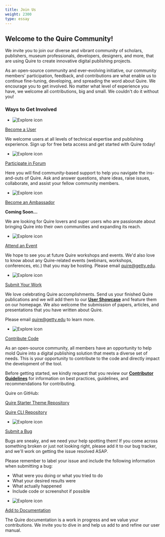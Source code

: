 ```yaml
---
title: Join Us
weight: 2300
type: essay
---
```


## Welcome to the Quire Community!

We invite you to join our diverse and vibrant community of scholars, publishers, museum professionals, developers, designers, and more, that are using Quire to create innovative digital publishing projects.

As an open-source community and ever-evolving initiative, our community members' participation, feedback, and contributions are what enable us to continue fine-tuning, developing, and spreading the word about Quire. We encourage you to get involved. No matter what level of experience you have, we welcome all contributions, big and small. We couldn't do it without you!

### Ways to Get Involved

<div class="feature-cards xsmall-card">

- ![Explore icon](/img/illustrations/undraw_Group_chat_unwm.png)
</div>

<div class="action-button">

[Become a User](/request-access/beta-access/)
</div>

We welcome users at all levels of technical expertise and publishing experience.  Sign up for free beta access and get started with Quire today!

<div class="feature-cards xsmall-card">

-  ![Explore icon](/img/illustrations/undraw_team_chat_y27k.png)
</div>

<div class="action-button">

[Participate in Forum](/community/forum/)

</div>

Here you will find community-based support to help you navigate the ins-and-outs of Quire. Ask and answer questions, share ideas, raise issues, collaborate, and assist your fellow community members.

<div class="feature-cards xsmall-card">

-  ![Explore icon](/img/illustrations/undraw_certification_aif8.png)
</div>

<div class="action-button">

[Become an Ambassador](#)
</div>

**Coming Soon...**

We are looking for Quire lovers and super users who are passionate about bringing Quire into their own communities and expanding its reach.

<div class="feature-cards xsmall-card">

-  ![Explore icon](/img/illustrations/undraw_events_2p66.png)
</div>

<div class="action-button">

[Attend an Event](/community/news-events)
</div>


We hope to see you at future Quire workshops and events. We'd also love to know about any Quire-related events (webinars, workshops, conferences, etc.) that you may be hosting. Please email quire@getty.edu.

<div class="feature-cards xsmall-card">

-  ![Explore icon](/img/illustrations/undraw_done_a34v.png)
</div>

<div class="action-button">

[Submit Your Work](#)
</div>

We love celebrating Quire accomplishments. Send us your finished Quire publications and we will add them to our **[User Showcase](community/user-showcase/)** and feature them on our homepage. We also welcome the submission of papers, articles, and presentations that you have written about Quire.

Please email quire@getty.edu to learn more.

<div class="feature-cards xsmall-card">

-  ![Explore icon](/img/illustrations/undraw_code_typing_7jnv.png)
</div>

<div class="action-button">

[Contribute Code](/community/contributor-guidelines)
</div>

As an open-source community, all members have an opportunity to help mold Quire into a digital publishing solution that meets a diverse set of needs. This is your opportunity to contribute to the code and directly impact the development of the tool.

Before getting started, we kindly request that you review our **[Contributor Guidelines](/community/contributor-guidelines/)** for information on best practices, guidelines, and recommendations for contributing.

Quire on GitHub:

[Quire Starter Theme Repository](https://github.com/gettypubs/quire-starter-theme)

[Quire CLI Repository](https://github.com/gettypubs/quire-cli)

<div class="feature-cards xsmall-card">

-  ![Explore icon](/img/illustrations/undraw_bug_fixing_oc7a.png)
</div>

<div class="action-button">

[Submit a Bug](https://github.com/gettypubs/quire/issues)
</div>

Bugs are sneaky, and we need your help spotting them! If you come across something broken or just not looking right, please add it to our bug tracker, and we'll work on getting the issue resolved ASAP.

Please remember to label your issue and include the following information when submitting a bug:

  - What were you doing or what you tried to do
  - What your desired results were
  - What actually happened
  - Include code or screenshot if possible

<div class="feature-cards xsmall-card">

-  ![Explore icon](/img/illustrations/undraw_add_document_0hek.png)
  </div>

<div class="action-button">

[Add to Documentation](https://github.com/gettypubs/quire)
  </div>

The Quire documentation is a work in progress and we value your contributions. We invite you to dive in and help us add to and refine our user manual.

